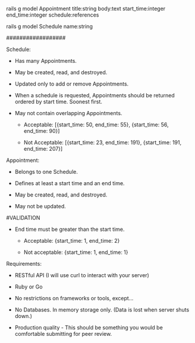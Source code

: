 rails g model Appointment title:string body:text start_time:integer end_time:integer schedule:references



rails g model Schedule name:string 



##################


Schedule:

  - Has many Appointments.

  - May be created, read, and destroyed.

  - Updated only to add or remove Appointments.

  - When a schedule is requested, Appointments should be returned ordered by start time. Soonest first.

  - May not contain overlapping Appointments.

    - Acceptable: [{start_time: 50, end_time: 55}, {start_time: 56, end_time: 90}]

    - Not Acceptable: [{start_time: 23, end_time: 191}, {start_time: 191, end_time: 207}]

 

Appointment:

  - Belongs to one Schedule.

  - Defines at least a start time and an end time.

  - May be created, read, and destroyed.

  - May not be updated.


  #VALIDATION 
  
  - End time must be greater than the start time.

    - Acceptable: {start_time: 1, end_time: 2}

    - Not acceptable: {start_time: 1, end_time: 1}

    

Requirements:

  - RESTful API (I will use curl to interact with your server)

  - Ruby or Go

  - No restrictions on frameworks or tools, except...

  - No Databases. In memory storage only. (Data is lost when server shuts down.) 

  - Production quality - This should be something you would be comfortable submitting for peer review.

